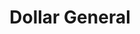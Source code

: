 ---
title: "Dollar General"
url: /crossville/dollar-general-stone-burks-lane/
shop: variety store
---